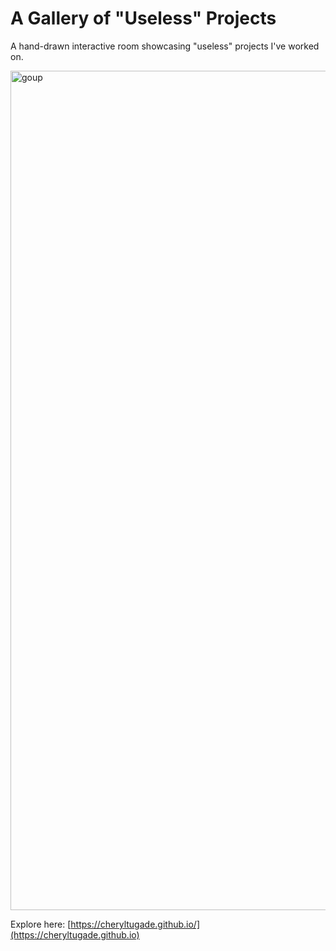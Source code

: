 # A Gallery of "Useless" Projects

A hand-drawn interactive room showcasing "useless" projects I've worked on.

<img width="1343" alt="goup" src="https://github.com/user-attachments/assets/5af217db-ee85-40fa-9ef0-921f25ba3900" />

Explore here: [https://cheryltugade.github.io/](https://cheryltugade.github.io)



